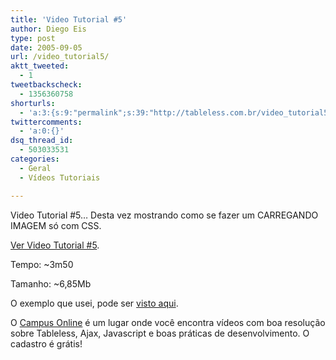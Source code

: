 ```yaml
---
title: 'Video Tutorial #5'
author: Diego Eis
type: post
date: 2005-09-05
url: /video_tutorial5/
aktt_tweeted:
  - 1
tweetbackscheck:
  - 1356360758
shorturls:
  - 'a:3:{s:9:"permalink";s:39:"http://tableless.com.br/video_tutorial5";s:7:"tinyurl";s:26:"http://tinyurl.com/3zokw66";s:4:"isgd";s:19:"http://is.gd/ZdU5Gv";}'
twittercomments:
  - 'a:0:{}'
dsq_thread_id:
  - 503033531
categories:
  - Geral
  - Vídeos Tutoriais

---
```

Video Tutorial #5&#8230; Desta vez mostrando como se fazer um CARREGANDO IMAGEM só com CSS. 

[Ver Video Tutorial #5][1].
  
Tempo: ~3m50
  
Tamanho: ~6,85Mb 

O exemplo que usei, pode ser [visto aqui][2]. 

O [Campus Online][3] é um lugar onde você encontra vídeos com boa resolução sobre Tableless, Ajax, Javascript e boas práticas de desenvolvimento. O cadastro é grátis!

 [1]: http://tableless.com.br/videotutorial/videotutorial5/backgroundimg.swf "Background na tag IMG"
 [2]: http://tableless.com.br/videotutorial/videotutorial5/teste.html
 [3]: http://campus.visie.com.br/ "Vídeo aulas sobre desenvolvimento web"